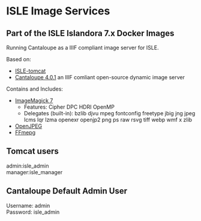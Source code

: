 # ISLE Image Services

## Part of the ISLE Islandora 7.x Docker Images
Running Cantaloupe as a IIIF compliant image server for ISLE.

Based on:
  - [ISLE-tomcat](https://github.com/Islandora-Collaboration-Group/isle-tomcat)
  - [Cantaloupe 4.0.1](https://medusa-project.github.io/cantaloupe/) an IIIF comliant open-source dynamic image server

Contains and Includes:
  - [ImageMagick 7](https://www.imagemagick.org/)
    - Features: Cipher DPC HDRI OpenMP
    - Delegates (built-in): bzlib djvu mpeg fontconfig freetype jbig jng jpeg lcms lqr lzma openexr openjp2 png ps raw rsvg tiff webp wmf x zlib
  - [OpenJPEG](http://www.openjpeg.org/)
  - [FFmepg](https://www.ffmpeg.org/) 

## Tomcat users

admin:isle_admin  
manager:isle_manager  

## Cantaloupe Default Admin User

Username: admin  
Password: isle_admin  
